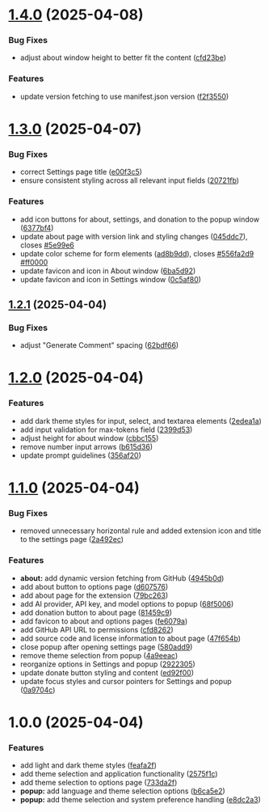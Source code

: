 # [1.4.0](https://github.com/Sigmanor/yt-ai-comments/compare/v1.3.0...v1.4.0) (2025-04-08)


### Bug Fixes

* adjust about window height to better fit the content ([cfd23be](https://github.com/Sigmanor/yt-ai-comments/commit/cfd23bed7d8a4212ddaca0485f8a0b010d3a06e5))


### Features

* update version fetching to use manifest.json version ([f2f3550](https://github.com/Sigmanor/yt-ai-comments/commit/f2f3550453c1afe4bad472be431b74e9b8b377dd))

# [1.3.0](https://github.com/Sigmanor/yt-ai-comments/compare/v1.2.1...v1.3.0) (2025-04-07)


### Bug Fixes

* correct Settings page title ([e00f3c5](https://github.com/Sigmanor/yt-ai-comments/commit/e00f3c53c676607522aa30e98d2cd6544769831e))
* ensure consistent styling across all relevant input fields ([20721fb](https://github.com/Sigmanor/yt-ai-comments/commit/20721fb6194884124d741514c7433b1a08740952))


### Features

* add icon buttons for about, settings, and donation to the popup window ([6377bf4](https://github.com/Sigmanor/yt-ai-comments/commit/6377bf4a18d2c001771c0ae3220e36782f3eeffa))
* update about page with version link and styling changes ([045ddc7](https://github.com/Sigmanor/yt-ai-comments/commit/045ddc75372d38c5ecdd717da88233b1f0e4d96e)), closes [#5e99e6](https://github.com/Sigmanor/yt-ai-comments/issues/5e99e6)
* update color scheme for form elements ([ad8b9dd](https://github.com/Sigmanor/yt-ai-comments/commit/ad8b9dd9cd5763e03bb3489d984732700e568afa)), closes [#556fa2d9](https://github.com/Sigmanor/yt-ai-comments/issues/556fa2d9) [#ff0000](https://github.com/Sigmanor/yt-ai-comments/issues/ff0000)
* update favicon and icon in About window ([6ba5d92](https://github.com/Sigmanor/yt-ai-comments/commit/6ba5d92052313ec539b0edf6d374fab81a07141e))
* update favicon and icon in Settings window ([0c5af80](https://github.com/Sigmanor/yt-ai-comments/commit/0c5af809ecccd53fe40f7700528758a115789a87))

## [1.2.1](https://github.com/Sigmanor/yt-ai-comments/compare/v1.2.0...v1.2.1) (2025-04-04)


### Bug Fixes

* adjust "Generate Comment" spacing ([62bdf66](https://github.com/Sigmanor/yt-ai-comments/commit/62bdf6685fb1e2d33758b97607ad0983a6b20f12))

# [1.2.0](https://github.com/Sigmanor/yt-ai-comments/compare/v1.1.0...v1.2.0) (2025-04-04)


### Features

* add dark theme styles for input, select, and textarea elements ([2edea1a](https://github.com/Sigmanor/yt-ai-comments/commit/2edea1a1fa4fa267dcbe8aa7b1ef55bc5b8f2f1a))
* add input validation for max-tokens field ([2399d53](https://github.com/Sigmanor/yt-ai-comments/commit/2399d539f65d9d7f99e74f3eb07cc160ce9b4d57))
* adjust height for about window ([cbbc155](https://github.com/Sigmanor/yt-ai-comments/commit/cbbc155ae25f3398a7f4de37b918beb9b92c1241))
* remove number input arrows ([b615d36](https://github.com/Sigmanor/yt-ai-comments/commit/b615d36dba17d30d81659a38936bcb02432d353c))
* update prompt guidelines ([356af20](https://github.com/Sigmanor/yt-ai-comments/commit/356af20ce801e774cbe4d377a16e1578d89557b3))

# [1.1.0](https://github.com/Sigmanor/yt-ai-comments/compare/v1.0.0...v1.1.0) (2025-04-04)


### Bug Fixes

* removed unnecessary horizontal rule and added extension icon and title to the settings page ([2a492ec](https://github.com/Sigmanor/yt-ai-comments/commit/2a492ec53d2f2a5d16e760a1122b9eaf1d609127))


### Features

* **about:** add dynamic version fetching from GitHub ([4945b0d](https://github.com/Sigmanor/yt-ai-comments/commit/4945b0dd9cf93e8fe1203fd2141c68470dcebc81))
* add about button to options page ([d607576](https://github.com/Sigmanor/yt-ai-comments/commit/d607576638bf59ccd1135319dfd1577c6da2178b))
* add about page for the extension ([79bc263](https://github.com/Sigmanor/yt-ai-comments/commit/79bc26359eca13fbcb48d010a177a4d82e4f6940))
* add AI provider, API key, and model options to popup ([68f5006](https://github.com/Sigmanor/yt-ai-comments/commit/68f50064ea9de3dca83a602ac628644010e9b1a4))
* add donation button to about page ([81459c9](https://github.com/Sigmanor/yt-ai-comments/commit/81459c92d11474b28d4b62bd282e7b768d12e466))
* add favicon to about and options pages ([fe6079a](https://github.com/Sigmanor/yt-ai-comments/commit/fe6079a3cee112ccf4843dde67f8d7aedcc08096))
* add GitHub API URL to permissions ([cfd8262](https://github.com/Sigmanor/yt-ai-comments/commit/cfd826200ac2fa1509fd170c330e58c885440e43))
* add source code and license information to about page ([47f654b](https://github.com/Sigmanor/yt-ai-comments/commit/47f654beed2dffc7b012bfd6862b43476aec2e74))
* close popup after opening settings page ([580add9](https://github.com/Sigmanor/yt-ai-comments/commit/580add9f17d7c9cdd5acbc6c7245444904713daf))
* remove theme selection from popup ([4a9eeac](https://github.com/Sigmanor/yt-ai-comments/commit/4a9eeaca77a9131cca95c01e28b702b408deb488))
* reorganize options in Settings and popup ([2922305](https://github.com/Sigmanor/yt-ai-comments/commit/2922305780bb1b700be84a733b39102c19d46be1))
* update donate button styling and content ([ed92f00](https://github.com/Sigmanor/yt-ai-comments/commit/ed92f0095907c1083bee05fb6a5c6ff20d421b52))
* update focus styles and cursor pointers for Settings and popup ([0a9704c](https://github.com/Sigmanor/yt-ai-comments/commit/0a9704ccef27d6c6a4220b6e0c7d23ae03d7afa4))

# 1.0.0 (2025-04-04)


### Features

* add light and dark theme styles ([feafa2f](https://github.com/Sigmanor/yt-ai-comments/commit/feafa2f17173d7046ab8dd5d5f9d5a626721cd42))
* add theme selection and application functionality ([2575f1c](https://github.com/Sigmanor/yt-ai-comments/commit/2575f1ce784c6579374022f35f914bd8764dd6df))
* add theme selection to options page ([733da2f](https://github.com/Sigmanor/yt-ai-comments/commit/733da2fb2e806423f57a9a1a53d41f5918287aea))
* **popup:** add language and theme selection options ([b6ca5e2](https://github.com/Sigmanor/yt-ai-comments/commit/b6ca5e2e52b7e7e8ee2b406e0d23f735718f6738))
* **popup:** add theme selection and system preference handling ([e8dc2a3](https://github.com/Sigmanor/yt-ai-comments/commit/e8dc2a32b9e9430fa1586b8b33da8117a70d431c))
